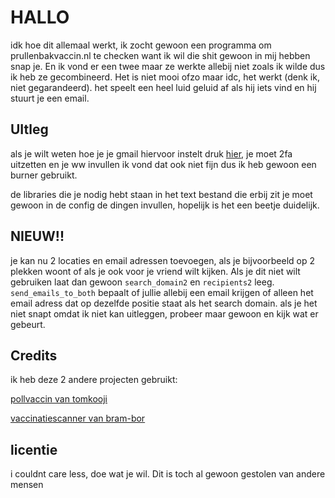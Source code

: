 # HALLO

idk hoe dit allemaal werkt, ik zocht gewoon een programma om prullenbakvaccin.nl te checken want ik wil die shit gewoon in mij hebben snap je. En ik vond er een twee maar ze werkte allebij niet zoals ik wilde dus ik heb ze gecombineerd. Het is niet mooi ofzo maar idc, het werkt (denk ik, niet gegarandeerd). het speelt een heel luid geluid af als hij iets vind en hij stuurt je een email.


## UItleg
als je wilt weten hoe je je gmail hiervoor instelt druk [hier](https://www.tutorialspoint.com/send-mail-from-your-gmail-account-using-python), je moet 2fa uitzetten en je ww invullen ik vond dat ook niet fijn dus ik heb gewoon een burner gebruikt.

de libraries die je nodig hebt staan in het text bestand die erbij zit
je moet gewoon in de config de dingen invullen, hopelijk is het een beetje duidelijk.

## NIEUW!!
je kan nu 2 locaties en email adressen toevoegen, als je bijvoorbeeld op 2 plekken woont of als je ook voor je vriend wilt kijken. Als je dit niet wilt gebruiken laat dan gewoon `search_domain2` en `recipients2` leeg. `send_emails_to_both` bepaalt of jullie allebij een email krijgen of alleen het email adress dat op dezelfde positie staat als het search domain. als je het niet snapt omdat ik niet kan uitleggen, probeer maar gewoon en kijk wat er gebeurt.



## Credits

ik heb deze 2 andere projecten gebruikt:

[pollvaccin van tomkooji](https://github.com/tomkooij/pollvaccin)

[vaccinatiescanner van bram-bor](https://github.com/bram-bor/vaccinatiescanner)

## licentie

i couldnt care less, doe wat je wil. Dit is toch al gewoon gestolen van andere mensen